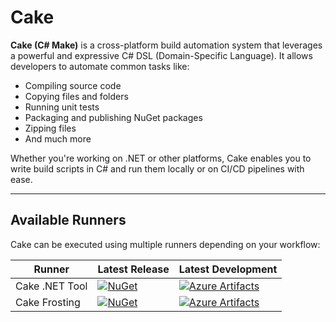 # Cake

**Cake (C# Make)** is a cross-platform build automation system that leverages a powerful and expressive C# DSL (Domain-Specific Language). It allows developers to automate common tasks like:

- Compiling source code
- Copying files and folders
- Running unit tests
- Packaging and publishing NuGet packages
- Zipping files
- And much more

Whether you're working on .NET or other platforms, Cake enables you to write build scripts in C# and run them locally or on CI/CD pipelines with ease.

---

## Available Runners

Cake can be executed using multiple runners depending on your workflow:

| Runner         | Latest Release | Latest Development |
|----------------|----------------|--------------------|
| Cake .NET Tool | [![NuGet](https://img.shields.io/nuget/v/Cake.Tool.svg)](https://www.nuget.org/packages/Cake.Tool) | [![Azure Artifacts](https://azpkgsshield.azurevoodoo.net/cake-build/Cake/cake/cake.tool)](https://dev.azure.com/cake-build/Cake/_packaging?_a=package&feed=cake&package=Cake.Tool&protocolType=NuGet) |
| Cake Frosting  | [![NuGet](https://img.shields.io/nuget/v/Cake.Frosting.svg)](https://www.nuget.org/packages/Cake.Frosting) | [![Azure Artifacts](https://azpkgsshield.azurevoodoo.net/cake-build/Cake/cake/Cake.Frosting)](https://dev.azure.com/cake-build/Cake/_packaging?_a=package&feed=cake&package=Cake.Frosting&protocolType=NuGet) |
